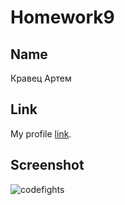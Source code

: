 # Homework9

## Name

Кравец Артем


## Link

My profile [link](https://codefights.com/profile/artemkravets).


## Screenshot

![codefights](https://github.com/ArtemKravets/homework-template/blob/master/homework9/result.PNG)